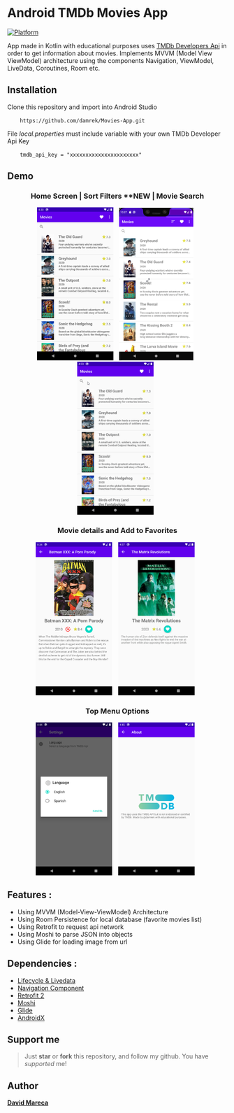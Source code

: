 # Android TMDb Movies App

[![Platform](https://img.shields.io/badge/platform-Android-green.svg)](http://developer.android.com/index.html)

App made in Kotlin with educational purposes uses [TMDb Developers Api](https://developers.themoviedb.org/3/) in order to get information about movies. Implements MVVM (Model View ViewModel) architecture using the components Navigation, ViewModel, LiveData, Coroutines, Room etc.

## Installation

Clone this repository and import into Android Studio

```
    https://github.com/damrek/Movies-App.git
```

File _local.properties_ must include variable with your own TMDb Developer Api Key

```
    tmdb_api_key = "xxxxxxxxxxxxxxxxxxxxxx"
```

## Demo

<h3 align="center"> Home Screen | Sort Filters **NEW | Movie Search </h3>
<p align="center">
    <img src="assets/screen_home.png"
        alt="Movies List"    
        style="margin-right: 10px;"    
        width="175" />
    <img src="assets/screen_sortfilters.gif?raw=true"
        alt="Search Movie Screen Action GIF"    
        style="margin-right: 10px;"    
        width="170" />
    <img src="assets/screen_search.gif?raw=true"
        alt="Search Movie Screen Action GIF"    
        style="margin-right: 10px;"    
        width="175" />
</p>

<h3 align="center">Movie details and Add to Favorites </h3>
<p align="center">
            <img src="assets/screen_movie_detail.png"
        alt="Movie Detail Screen"    
        style="margin-right: 10px;"    
        width="175" />
            <img src="assets/screen_addtofavorites.gif?raw=true"
        alt="Add movie to favorites list Action GIF"    
        style="margin-right: 10px;"    
        width="175" />
</p>
 
  
<h3 align="center">Top Menu Options</h3>
<p align="center">
    <img src="assets/screen_preference_settings.png"
        alt="Preference Settings Screen"    
        style="margin-right: 10px;"    
        width="175" />
    <img src="assets/screen_about.png"
        alt="About App Screen"    
        style="margin-right: 10px;"    
        width="175" />
</p>


## Features :

- Using MVVM (Model-View-ViewModel) Architecture
- Using Room Persistence for local database (favorite movies list)
- Using Retrofit to request api network
- Using Moshi to parse JSON into objects
- Using Glide for loading image from url

## Dependencies :

- [Lifecycle & Livedata](https://developer.android.com/jetpack/androidx/releases/lifecycle)
- [Navigation Component](https://developer.android.com/jetpack/androidx/releases/navigation)
- [Retrofit 2](https://square.github.io/retrofit/)
- [Moshi](https://github.com/square/moshi)
- [Glide](https://github.com/bumptech/glide)
- [AndroidX](https://mvnrepository.com/artifact/androidx)

## Support me

> Just **star** or **fork** this repository, and follow my github. You have _supported_ me!

## Author

[**David Mareca**](https://www.linkedin.com/in/davidme/)
